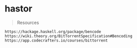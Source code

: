 # hastor

> Resources
````
https://hackage.haskell.org/package/bencode
https://wiki.theory.org/BitTorrentSpecification#Bencoding
https://app.codecrafters.io/courses/bittorrent 
````
